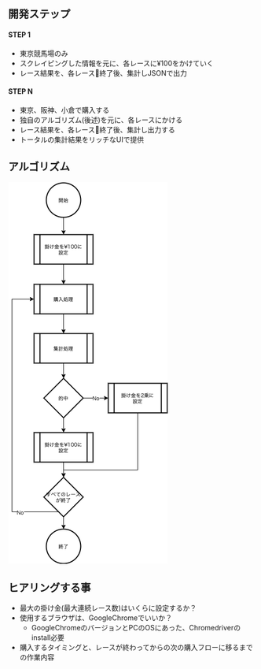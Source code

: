 ## 開発ステップ
#### STEP 1
- 東京競馬場のみ
- スクレイピングした情報を元に、各レースに¥100をかけていく
- レース結果を、各レース終了後、集計しJSONで出力

#### STEP N
- 東京、阪神、小倉で購入する
- 独自のアルゴリズム(後述)を元に、各レースにかける
- レース結果を、各レース終了後、集計し出力する
- トータルの集計結果をリッチなUIで提供

## アルゴリズム
![アルゴリズム](/doc/algorism.png) 

## ヒアリングする事
- 最大の掛け金(最大連続レース数)はいくらに設定するか？
- 使用するブラウザは、GoogleChromeでいいか？
    - GoogleChromeのバージョンとPCのOSにあった、Chromedriverのinstall必要
- 購入するタイミングと、レースが終わってからの次の購入フローに移るまでの作業内容